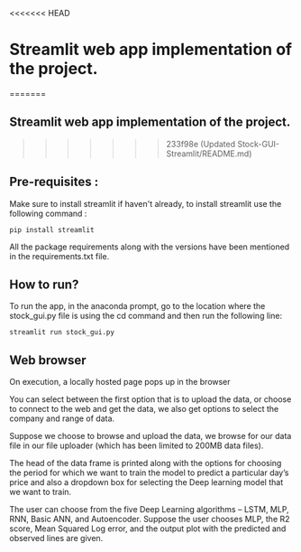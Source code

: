 <<<<<<< HEAD
# Streamlit web app implementation of the project. 
=======
## Streamlit web app implementation of the project. 
>>>>>>> 233f98e (Updated Stock-GUI-Streamlit/README.md)

## Pre-requisites :

Make sure to install streamlit if haven't already, to install streamlit use the following command :

```
pip install streamlit
```
All the package requirements along with the versions have been mentioned in the requirements.txt file. 

## How to run?

To run the app, in the anaconda prompt, go to the location where the stock_gui.py file is using the cd command and then run the following line:

```
streamlit run stock_gui.py
```

## Web browser

On execution, a locally hosted page pops up in the browser

You can select between the first option that is to upload the data, or choose to connect to the web and get the data, we also get options to select the company and range of data. 


Suppose we choose to browse and upload the data, we browse for our data file in our file uploader (which has been limited to 200MB data files). 


The head of the data frame is printed along with the options for choosing the period for which we want to train the model to predict a particular day’s price and also a dropdown box for selecting the Deep learning model that we want to train.


The user can choose from the five Deep Learning algorithms – LSTM, MLP, RNN, Basic ANN, and Autoencoder. Suppose the user chooses MLP, the R2 score, Mean Squared Log error, and the output plot with the predicted and observed lines are given. 
